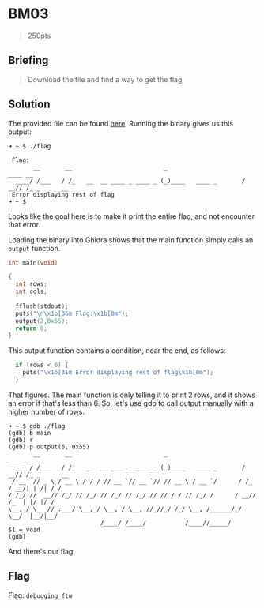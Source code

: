 # BM03
> 250pts

## Briefing
> Download the file and find a way to get the flag.

## Solution
The provided file can be found [here](bm03.zip). Running the binary gives us this output:
```console
➜ ~ $ ./flag

 Flag:
       __       __                          _                      ____ __
  ____/ /___   / /_   __  __ ____ _ ____ _ (_)____   ____ _       / __// /_ _      __
 Error displaying rest of flag
➜ ~ $
```
Looks like the goal here is to make it print the entire flag, and not encounter that error.

Loading the binary into Ghidra shows that the main function simply calls an `output` function.
```c
int main(void)

{
  int rows;
  int cols;
  
  fflush(stdout);
  puts("\n\x1b[36m Flag:\x1b[0m");
  output(2,0x55);
  return 0;
}
```
This output function contains a condition, near the end, as follows:
```c
  if (rows < 6) {
    puts("\x1b[31m Error displaying rest of flag\x1b[0m");
  }
```
That figures. The main function is only telling it to print 2 rows, and it shows an error if that's less than 6. So, let's use gdb to call output manually with a higher number of rows.

```console
➜ ~ $ gdb ./flag
(gdb) b main
(gdb) r
(gdb) p output(6, 0x55)
       __       __                          _                      ____ __
  ____/ /___   / /_   __  __ ____ _ ____ _ (_)____   ____ _       / __// /_ _      __
 / __  // _ \ / __ \ / / / // __ `// __ `// // __ \ / __ `/      / /_ / __/| | /| / /
/ /_/ //  __// /_/ // /_/ // /_/ // /_/ // // / / // /_/ /      / __// /_  | |/ |/ /
\__,_/ \___//_.___/ \__,_/ \__, / \__, //_//_/ /_/ \__, /______/_/   \__/  |__/|__/
                          /____/ /____/           /____//_____/
$1 = void
(gdb)
```

And there's our flag.

## Flag
Flag: `debugging_ftw`
